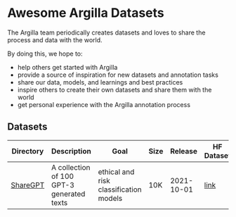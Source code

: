 # Awesome Argilla Datasets

The Argilla team periodically creates datasets and loves to share the process and data with the world.

By doing this, we hope to:

- help others get started with Argilla
- provide a source of inspiration for new datasets and annotation tasks
- share our data, models, and learnings and best practices
- inspire others to create their own datasets and share them with the world
- get personal experience with the Argilla annotation process

## Datasets

| Directory | Description | Goal | Size | Release | HF Dataset | HF Model |
| --- | --- | --- | --- | --- | --- | --- |
| [ShareGPT](/sharegpt) | A collection of 100 GPT-3 generated texts | ethical and risk classification models | 10K | 2021-10-01 | [link](https://huggingface.co/datasets?sort=trending&search=argilla) | [link](https://huggingface.co/models?sort=trending&search=argilla) |
